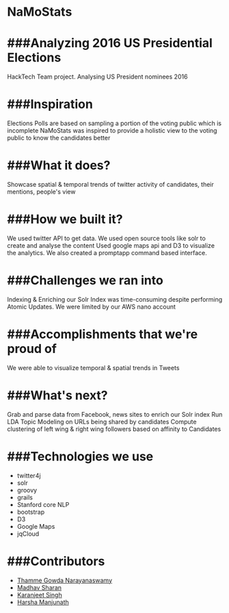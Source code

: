 # NaMoStats
###Analyzing 2016 US Presidential Elections
============
HackTech Team project. Analysing US President nominees 2016

###Inspiration
============
Elections Polls are based on sampling a portion of the voting public which is incomplete NaMoStats was inspired to provide a holistic view to the voting public to know the candidates better

###What it does?
============
Showcase spatial & temporal trends of twitter activity of candidates, their mentions, people's view

###How we built it?
============
We used twitter API to get data. We used open source tools like solr to create and analyse the content Used google maps api and D3 to visualize the analytics. We also created a promptapp command based interface.

###Challenges we ran into
============
Indexing & Enriching our Solr Index was time-consuming despite performing Atomic Updates. We were limited by our AWS nano account

###Accomplishments that we're proud of
============
We were able to visualize temporal & spatial trends in Tweets

###What's next?
============
Grab and parse data from Facebook, news sites to enrich our Solr index Run LDA Topic Modeling on URLs being shared by candidates Compute clustering of left wing & right wing followers based on affinity to Candidates

###Technologies we use
============
- twitter4j
- solr
- groovy
- grails
- Stanford core NLP
- bootstrap
- D3
- Google Maps
- jqCloud

###Contributors
============
- [Thamme Gowda Narayanaswamy](https://github.com/thammegowda)
- [Madhav Sharan](https://github.com/smadha)
- [Karanjeet Singh](https://github.com/karanjeets)
- [Harsha Manjunath](https://github.com/harsham05)
